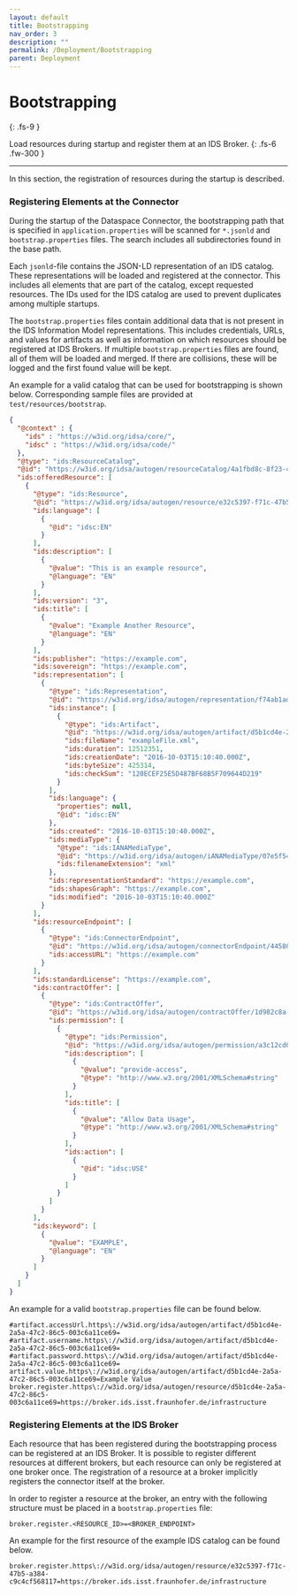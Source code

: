 ```yaml
---
layout: default
title: Bootstrapping
nav_order: 3
description: ""
permalink: /Deployment/Bootstrapping
parent: Deployment
---
```


# Bootstrapping
{: .fs-9 }

Load resources during startup and register them at an IDS Broker.
{: .fs-6 .fw-300 }

---

In this section, the registration of resources during the startup is described.

### Registering Elements at the Connector

During the startup of the Dataspace Connector, the bootstrapping path that is specified in
`application.properties` will be scanned for `*.jsonld` and `bootstrap.properties` files. The search
includes all subdirectories found in the base path.

Each `jsonld`-file contains the JSON-LD representation of an IDS catalog. These representations will
be loaded and registered at the connector. This includes all elements that are part of the catalog,
except requested resources. The IDs used for the IDS catalog are used to prevent duplicates among
multiple startups.

The `bootstrap.properties` files contain additional data that is not present in the IDS Information
Model representations. This includes credentials, URLs, and values for artifacts as well as
information on which resources should be registered at IDS Brokers. If multiple
`bootstrap.properties` files are found, all of them will be loaded and merged. If there are
collisions, these will be logged and the first found value will be kept.

An example for a valid catalog that can be used for bootstrapping is shown below. Corresponding
sample files are provided at `test/resources/bootstrap`.

```json
{
  "@context" : {
    "ids" : "https://w3id.org/idsa/core/",
    "idsc" : "https://w3id.org/idsa/code/"
  },
  "@type": "ids:ResourceCatalog",
  "@id": "https://w3id.org/idsa/autogen/resourceCatalog/4a1fbd8c-8f23-4cc0-871d-9d26596b00c9",
  "ids:offeredResource": [
    {
      "@type": "ids:Resource",
      "@id": "https://w3id.org/idsa/autogen/resource/e32c5397-f71c-47b5-a384-c9c4cf568117",
      "ids:language": [
        {
          "@id": "idsc:EN"
        }
      ],
      "ids:description": [
        {
          "@value": "This is an example resource",
          "@language": "EN"
        }
      ],
      "ids:version": "3",
      "ids:title": [
        {
          "@value": "Example Another Resource",
          "@language": "EN"
        }
      ],
      "ids:publisher": "https://example.com",
      "ids:sovereign": "https://example.com",
      "ids:representation": [
        {
          "@type": "ids:Representation",
          "@id": "https://w3id.org/idsa/autogen/representation/f74ab1ad-3a1b-4508-aada-4859dcfa7349",
          "ids:instance": [
            {
              "@type": "ids:Artifact",
              "@id": "https://w3id.org/idsa/autogen/artifact/d5b1cd4e-2a5a-47c2-86c5-003c6a11ce69",
              "ids:fileName": "exampleFile.xml",
              "ids:duration": 12512351,
              "ids:creationDate": "2016-10-03T15:10:40.000Z",
              "ids:byteSize": 425314,
              "ids:checkSum": "120ECEF25E5D487BF68B5F709644D219"
            }
          ],
          "ids:language": {
            "properties": null,
            "@id": "idsc:EN"
          },
          "ids:created": "2016-10-03T15:10:40.000Z",
          "ids:mediaType": {
            "@type": "ids:IANAMediaType",
            "@id": "https://w3id.org/idsa/autogen/iANAMediaType/07e5f54e-4e85-4df7-94d3-a7e8b225f1cb",
            "ids:filenameExtension": "xml"
          },
          "ids:representationStandard": "https://example.com",
          "ids:shapesGraph": "https://example.com",
          "ids:modified": "2016-10-03T15:10:40.000Z"
        }
      ],
      "ids:resourceEndpoint": [
        {
          "@type": "ids:ConnectorEndpoint",
          "@id": "https://w3id.org/idsa/autogen/connectorEndpoint/4458078e-c2f2-4d9f-afbe-54e9daa4c1b8",
          "ids:accessURL": "https://example.com"
        }
      ],
      "ids:standardLicense": "https://example.com",
      "ids:contractOffer": [
        {
          "@type": "ids:ContractOffer",
          "@id": "https://w3id.org/idsa/autogen/contractOffer/1d982c8a-c5ae-4c19-9a26-6815e9540fc8",
          "ids:permission": [
            {
              "@type": "ids:Permission",
              "@id": "https://w3id.org/idsa/autogen/permission/a3c12cd0-5022-484d-8fb0-0676351de2da",
              "ids:description": [
                {
                  "@value": "provide-access",
                  "@type": "http://www.w3.org/2001/XMLSchema#string"
                }
              ],
              "ids:title": [
                {
                  "@value": "Allow Data Usage",
                  "@type": "http://www.w3.org/2001/XMLSchema#string"
                }
              ],
              "ids:action": [
                {
                  "@id": "idsc:USE"
                }
              ]
            }
          ]
        }
      ],
      "ids:keyword": [
        {
          "@value": "EXAMPLE",
          "@language": "EN"
        }
      ]
    }
  ]
}

```

An example for a valid `bootstrap.properties` file can be found below.

```properties
#artifact.accessUrl.https\://w3id.org/idsa/autogen/artifact/d5b1cd4e-2a5a-47c2-86c5-003c6a11ce69=
#artifact.username.https\://w3id.org/idsa/autogen/artifact/d5b1cd4e-2a5a-47c2-86c5-003c6a11ce69=
#artifact.password.https\://w3id.org/idsa/autogen/artifact/d5b1cd4e-2a5a-47c2-86c5-003c6a11ce69=
artifact.value.https\://w3id.org/idsa/autogen/artifact/d5b1cd4e-2a5a-47c2-86c5-003c6a11ce69=Example Value
broker.register.https\://w3id.org/idsa/autogen/resource/d5b1cd4e-2a5a-47c2-86c5-003c6a11ce69=https://broker.ids.isst.fraunhofer.de/infrastructure
```

### Registering Elements at the IDS Broker
Each resource that has been registered during the bootstrapping process can be registered at an
IDS Broker. It is possible to register different resources at different brokers, but each resource
can only be registered at one broker once. The registration of a resource at a broker implicitly
registers the connector itself at the broker.

In order to register a resource at the broker, an entry with the following structure must be placed
in a `bootstrap.properties` file:

```properties
broker.register.<RESOURCE_ID>=<BROKER_ENDPOINT>
```

An example for the first resource of the example IDS catalog can be found below.

```properties
broker.register.https\://w3id.org/idsa/autogen/resource/e32c5397-f71c-47b5-a384-c9c4cf568117=https://broker.ids.isst.fraunhofer.de/infrastructure
```
